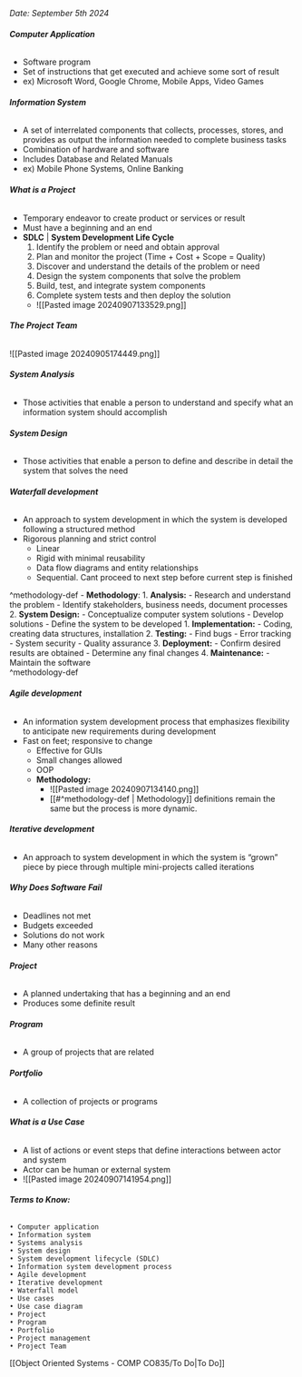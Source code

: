 *Date: September 5th 2024*
###### **Computer Application**
- Software program 
- Set of instructions that get executed and achieve some sort of result 
- ex) Microsoft Word, Google Chrome, Mobile Apps, Video Games

###### **Information System**
- A set of interrelated components that collects, processes, stores, and provides as output the information needed to complete business tasks
- Combination of hardware and software 
- Includes Database and Related Manuals
-  ex) Mobile Phone Systems, Online Banking

###### **What is a Project**
- Temporary endeavor to create product or services or result 
- Must have a beginning and an end
- **SDLC**  | **System Development Life Cycle** 
	1. Identify the problem or need and obtain approval 
	2. Plan and monitor the project (Time + Cost + Scope = Quality)
	3. Discover and understand the details of the problem or need 
	4. Design the system components that solve the problem 
	5. Build, test, and integrate system components 
	6. Complete system tests and then deploy the solution
	- ![[Pasted image 20240907133529.png]]
###### **The Project Team**
![[Pasted image 20240905174449.png]]

###### **System Analysis**
- Those activities that enable a person to understand and specify what an information system should accomplish
###### **System Design**
- Those activities that enable a person to define and describe in detail the system that solves the need
###### **Waterfall development** 
- An approach to system development in which the system is developed following a structured method  
- Rigorous planning and strict control
	- Linear 
	- Rigid with minimal reusability 
	- Data flow diagrams and entity relationships
	- Sequential. Cant proceed to next step before current step is finished 

^methodology-def
	- **Methodology**: 
		1. **Analysis:** 
			- Research and understand the problem
			- Identify stakeholders, business needs, document processes
		2. **System Design:** 
			- Conceptualize computer system solutions
			- Develop solutions 
			- Define the system to be developed 
		1. **Implementation:** 
			- Coding, creating data structures, installation
		2. **Testing:** 
			- Find bugs
			- Error tracking 
			- System security 
			- Quality assurance
		3. **Deployment:**
			- Confirm desired results are obtained
			- Determine any final changes
		4. **Maintenance:**
			- Maintain the software  
^methodology-def

###### **Agile development** 
- An information system development process that emphasizes flexibility to anticipate new requirements during development  
- Fast on feet; responsive to change  
	- Effective for GUIs
	- Small changes allowed 
	- OOP
	- **Methodology:** 
		- ![[Pasted image 20240907134140.png]]
		- [[#^methodology-def | Methodology]] definitions remain the same but the process is more dynamic.

###### **Iterative development**
- An approach to system development in which the system is “grown” piece by piece through multiple mini-projects called iterations

###### **Why Does Software Fail**
- Deadlines not met
- Budgets exceeded
- Solutions do not work 
- Many other reasons

###### **Project**
- A planned undertaking that has a beginning and an end
- Produces some definite result 
###### **Program**
- A group of projects that are related 
###### **Portfolio**
- A collection of projects or programs 
###### **What is a Use Case**
- A list of actions or event steps that define interactions between actor and system 
- Actor can be human or external system 
- ![[Pasted image 20240907141954.png]]

###### **Terms to Know:**
	• Computer application  
	• Information system  
	• Systems analysis  
	• System design  
	• System development lifecycle (SDLC)  
	• Information system development process
	• Agile development  
	• Iterative development  
	• Waterfall model  
	• Use cases  
	• Use case diagram  
	• Project  
	• Program  
	• Portfolio  
	• Project management  
	• Project Team 

 [[Object Oriented Systems - COMP CO835/To Do|To Do]]


